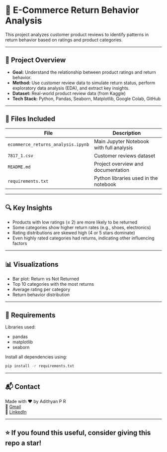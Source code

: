 
# 🛒 E-Commerce Return Behavior Analysis

This project analyzes customer product reviews to identify patterns in return behavior based on ratings and product categories.

---

## 📌 Project Overview

- **Goal:** Understand the relationship between product ratings and return behavior.
- **Method:** Use customer review data to simulate return status, perform exploratory data analysis (EDA), and extract key insights.
- **Dataset:** Real-world product review data (from Kaggle)
- **Tech Stack:** Python, Pandas, Seaborn, Matplotlib, Google Colab, GitHub

---

## 📁 Files Included

| File                         | Description                                  |
|-----------------------------|----------------------------------------------|
| `ecommerce_returns_analysis.ipynb` | Main Jupyter Notebook with full analysis     |
| `7817_1.csv`                 | Customer reviews dataset                     |
| `README.md`                 | Project overview and documentation          |
| `requirements.txt`          | Python libraries used in the notebook       |

---

## 🔍 Key Insights

- Products with low ratings (≤ 2) are more likely to be returned
- Some categories show higher return rates (e.g., shoes, electronics)
- Rating distributions are skewed high (4 or 5 stars dominate)
- Even highly rated categories had returns, indicating other influencing factors

---

## 📊 Visualizations

- Bar plot: Return vs Not Returned
- Top 10 categories with the most returns
- Average rating per category
- Return behavior distribution

---

## 🧰 Requirements

Libraries used:
- pandas
- matplotlib
- seaborn

Install all dependencies using:
```bash
pip install -r requirements.txt
```

---

## 📬 Contact

Made with ❤️ by Adithyan P R  
📧 [Gmail](adithyanprupasana@gmail.com)  
🔗 [LinkedIn](https://www.linkedin.com/in/adithyan-p-r-36b79a250)

---

## ⭐ If you found this useful, consider giving this repo a star!
